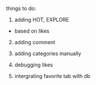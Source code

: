 things to do:

1. adding HOT, EXPLORE
- based on likes

2. adding comment

3. adding categories manually

4. debugging likes

5. intergrating favorite tab with db
